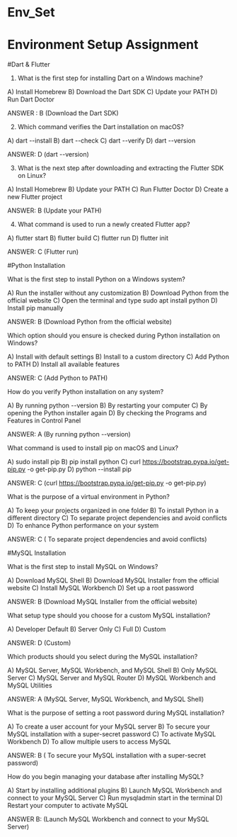 # Env_Set

# Environment Setup Assignment

#Dart & Flutter

1. What is the first step for installing Dart on a Windows machine?

A) Install Homebrew
B) Download the Dart SDK
C) Update your PATH
D) Run Dart Doctor

ANSWER : B (Download the Dart SDK)

2. Which command verifies the Dart installation on macOS?

A) dart --install
B) dart --check
C) dart --verify
D) dart --version

ANSWER: D (dart --version)

3. What is the next step after downloading and extracting the Flutter SDK on Linux?

A) Install Homebrew
B) Update your PATH
C) Run Flutter Doctor
D) Create a new Flutter project

ANSWER: B (Update your PATH)

4. What command is used to run a newly created Flutter app?

A) flutter start
B) flutter build
C) flutter run
D) flutter init

ANSWER: C (Flutter run)

#Python Installation

What is the first step to install Python on a Windows system?

A) Run the installer without any customization
B) Download Python from the official website
C) Open the terminal and type sudo apt install python
D) Install pip manually

ANSWER: B (Download Python from the official website)

Which option should you ensure is checked during Python installation on Windows?

A) Install with default settings
B) Install to a custom directory
C) Add Python to PATH
D) Install all available features

ANSWER: C (Add Python to PATH)

How do you verify Python installation on any system?

A) By running python --version
B) By restarting your computer
C) By opening the Python installer again
D) By checking the Programs and Features in Control Panel

ANSWER: A (By running python --version)

What command is used to install pip on macOS and Linux?

A) sudo install pip
B) pip install python
C) curl https://bootstrap.pypa.io/get-pip.py -o get-pip.py
D) python --install pip

ANSWER: C (curl https://bootstrap.pypa.io/get-pip.py -o get-pip.py)

What is the purpose of a virtual environment in Python?

A) To keep your projects organized in one folder
B) To install Python in a different directory
C) To separate project dependencies and avoid conflicts
D) To enhance Python performance on your system

ANSWER: C ( To separate project dependencies and avoid conflicts)

#MySQL Installation

What is the first step to install MySQL on Windows?

A) Download MySQL Shell
B) Download MySQL Installer from the official website
C) Install MySQL Workbench
D) Set up a root password

ANSWER: B (Download MySQL Installer from the official website)

What setup type should you choose for a custom MySQL installation?

A) Developer Default
B) Server Only
C) Full
D) Custom

ANSWER: D (Custom)

Which products should you select during the MySQL installation?

A) MySQL Server, MySQL Workbench, and MySQL Shell
B) Only MySQL Server
C) MySQL Server and MySQL Router
D) MySQL Workbench and MySQL Utilities

ANSWER: A (MySQL Server, MySQL Workbench, and MySQL Shell)

What is the purpose of setting a root password during MySQL installation?

A) To create a user account for your MySQL server
B) To secure your MySQL installation with a super-secret password
C) To activate MySQL Workbench
D) To allow multiple users to access MySQL

ANSWER: B ( To secure your MySQL installation with a super-secret password)

How do you begin managing your database after installing MySQL?

A) Start by installing additional plugins
B) Launch MySQL Workbench and connect to your MySQL Server
C) Run mysqladmin start in the terminal
D) Restart your computer to activate MySQL

ANSWER B: (Launch MySQL Workbench and connect to your MySQL Server)
